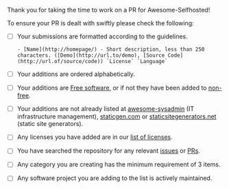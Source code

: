 Thank you for taking the time to work on a PR for Awesome-Selfhosted!

To ensure your PR is dealt with swiftly please check the following:

- [ ] Your submissions are formatted according to the guidelines. 
        
    ``- [Name](http://homepage/) - Short description, less than 250 characters. ([Demo](http://url.to/demo), [Source Code](http://url.of/source/code)) `License` `Language` ``

- [ ] Your additions are ordered alphabetically.
- [ ] Your additions are [Free software](https://en.wikipedia.org/wiki/Free_software), or if not they have been added to [non-free](non-free.md).
- [ ] Your additions are not already listed at [awesome-sysadmin](https://github.com/n1trux/awesome-sysadmin) (IT infrastructure management), [staticgen.com](https://www.staticgen.com/) or [staticsitegenerators.net](https://staticsitegenerators.net/) (static site generators).
- [ ] Any licenses you have added are in our [list of licenses](https://github.com/Kickball/awesome-selfhosted/blob/master/README.md#list-of-licenses).
- [ ] You have searched the repository for any relevant [issues](https://github.com/Kickball/awesome-selfhosted/issues) or [PRs](https://github.com/Kickball/awesome-selfhosted/pulls).
- [ ] Any category you are creating has the minimum requirement of 3 items.
- [ ] Any software project you are adding to the list is actively maintained.